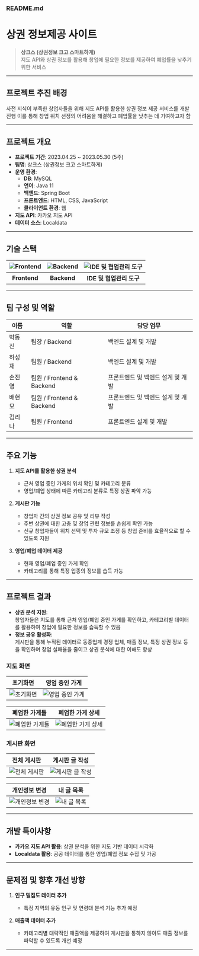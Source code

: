 ### README.md

# 상권 정보제공 사이트

> **상크스 (상권정보 크고 스마트하게)**  
> 지도 API와 상권 정보를 활용해 창업에 필요한 정보를 제공하여 폐업률을 낮추기 위한 서비스

---

## 프로젝트 추진 배경

사전 지식이 부족한 창업자들을 위해 지도 API를 활용한 상권 정보 제공 서비스를 개발 진행
이를 통해 창업 위치 선정의 어려움을 해결하고 폐업률을 낮추는 데 기여하고자 함

---

## 프로젝트 개요

- **프로젝트 기간**: 2023.04.25 ~ 2023.05.30 (5주)  
- **팀명**: 상크스 (상권정보 크고 스마트하게)  
- **운영 환경**:  
  - **DB**: MySQL  
  - **언어**: Java 11  
  - **백엔드**: Spring Boot  
  - **프론트엔드**: HTML, CSS, JavaScript  
  - **클라이언트 환경**: 웹  
- **지도 API**: 카카오 지도 API  
- **데이터 소스**: Localdata  

---

## 기술 스택

| ![Frontend](https://github.com/user-attachments/assets/2f5059c3-8c3b-46c7-8958-67708c80060e) | ![Backend](https://github.com/user-attachments/assets/e0df9878-8d90-4a87-ade7-2ab8abff7e7a) | ![IDE 및 협업관리 도구](https://github.com/user-attachments/assets/557f015b-303d-4154-af34-487e4554a4e0) |
|:--:|:--:|:--:|
| **Frontend** | **Backend** | **IDE 및 협업관리 도구** |

---

## 팀 구성 및 역할

| 이름     | 역할                  | 담당 업무                               |
|----------|-----------------------|-----------------------------------------|
| 박동진   | 팀장 / Backend         | 백엔드 설계 및 개발                     |
| 하성재   | 팀원 / Backend         | 백엔드 설계 및 개발                     |
| 손진영   | 팀원 / Frontend & Backend | 프론트엔드 및 백엔드 설계 및 개발        |
| 배현모   | 팀원 / Frontend & Backend | 프론트엔드 및 백엔드 설계 및 개발        |
| 김리나   | 팀원 / Frontend         | 프론트엔드 설계 및 개발                 |

---

## 주요 기능

1. **지도 API를 활용한 상권 분석**  
   - 근처 영업 중인 가게의 위치 확인 및 카테고리 분류  
   - 영업/폐업 상태에 따른 카테고리 분류로 특정 상권 파악 가능  

2. **게시판 기능**  
   - 창업자 간의 상권 정보 공유 및 리뷰 작성  
   - 주변 상권에 대한 고충 및 창업 관련 정보를 손쉽게 확인 가능  
   - 신규 창업자들이 위치 선택 및 투자 규모 조정 등 창업 준비를 효율적으로 할 수 있도록 지원  

3. **영업/폐업 데이터 제공**  
   - 현재 영업/폐업 중인 가게 확인  
   - 카테고리를 통해 특정 업종의 정보를 습득 가능  

---

## 프로젝트 결과

- **상권 분석 지원**:  
  창업자들은 지도를 통해 근처 영업/폐업 중인 가게를 확인하고, 카테고리별 데이터를 활용하여 창업에 필요한 정보를 습득할 수 있음
- **정보 공유 활성화**:  
  게시판을 통해 누적된 데이터로 동종업계 경쟁 업체, 매출 정보, 특정 상권 정보 등을 확인하며 창업 실패율을 줄이고 상권 분석에 대한 이해도 향상

### 지도 화면
| 초기화면 | 영업 중인 가게 |
|:--:|:--:|
| ![초기화면](https://github.com/user-attachments/assets/76de9e36-676a-4612-91f5-d93fd74d5bb8) | ![영업 중인 가게](https://github.com/user-attachments/assets/b652135e-96e1-4d7c-a90e-38894aaaf4bf) |

| 폐업한 가게들 | 폐업한 가게 상세 |
|:--:|:--:|
| ![폐업한 가게들](https://github.com/user-attachments/assets/73cefce2-3ea2-4233-a35c-de03c02c3cf9) | ![폐업한 가게 상세](https://github.com/user-attachments/assets/2d3da72d-b448-4d39-868b-69dbf7b63b0c) | 

### 게시판 화면
| 전체 게시판 | 게시판 글 작성 |
|:--:|:--:|
| ![전체 게시판](https://github.com/user-attachments/assets/8197bb1b-11dd-4212-a4d2-1e3235cb04a6) | ![게시판 글 작성](https://github.com/user-attachments/assets/1259991e-633d-4172-87fe-0c26f68c2ef9) |

| 개인정보 변경 | 내 글 목록 |
|:--:|:--:|
| ![개인정보 변경](https://github.com/user-attachments/assets/0ce12933-ccab-4242-b078-c15e68ef2888) | ![내 글 목록](https://github.com/user-attachments/assets/1ae91e89-e9b1-476a-a524-3d58df39c5d3) |
---

## 개발 특이사항

- **카카오 지도 API 활용**: 상권 분석을 위한 지도 기반 데이터 시각화  
- **Localdata 활용**: 공공 데이터를 통한 영업/폐업 정보 수집 및 가공  

---

## 문제점 및 향후 개선 방향

1. **인구 밀집도 데이터 추가**  
   - 특정 지역의 유동 인구 및 연령대 분석 기능 추가 예정  

2. **매출액 데이터 추가**  
   - 카테고리별 대략적인 매출액을 제공하여 게시판을 통하지 않아도 매출 정보를 파악할 수 있도록 개선 예정  

---
